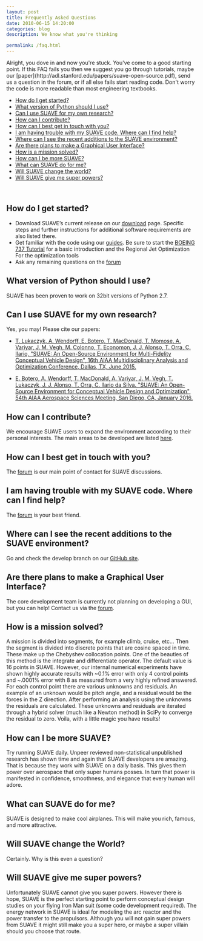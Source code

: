 ```yaml
---
layout: post
title: Frequently Asked Questions
date: 2010-06-15 14:20:00
categories: blog
description: We know what you're thinking

permalink: /faq.html
---
```

<link rel="stylesheet" href="//cdn.jsdelivr.net/highlight.js/8.6/styles/default.min.css">
<script src="//cdn.jsdelivr.net/highlight.js/8.6/highlight.min.js"></script>
<script>hljs.initHighlightingOnLoad();</script>
Alright, you dove in and now you're stuck. You've come to a good starting point. If this FAQ fails you then we suggest you go through tutorials, maybe our [paper](http://adl.stanford.edu/papers/suave-open-source.pdf), send us a question in the forum, or if all else fails start reading code. Don't worry the code is more readable than most engineering textbooks.

[comment]: <> (lowercase, no question marks for tags, total freedom in text)

 - [How do I get started?](#how-do-i-get-started)
 - [What version of Python should I use?](#what-version-of-python-should-i-use)
 - [Can I use SUAVE for my own research?](#can-i-use-suave-for-my-own-research)
 - [How can I contribute?](#how-can-i-contribute)
 - [How can I best get in touch with you?](#how-can-i-best-get-in-touch-with-you)
 - [I am having trouble with my SUAVE code. Where can I find help?](#i-am-having-trouble-with-my-suave-code-where-can-i-find-help)
 - [Where can I see the recent additions to the SUAVE environment?](#where-can-i-see-the-recent-additions-to-the-suave-environment)
 - [Are there plans to make a Graphical User Interface?](#are-there-plans-to-make-a-graphical-user-interface)
 - [How is a mission solved?](#how-is-a-mission-solved)
 - [How can I be more SUAVE?](#how-can-i-be-more-suave)
 - [What can SUAVE do for me?](#what-can-suave-do-for-me)
 - [Will SUAVE change the world?](#will-suave-change-the-world)
 - [Will SUAVE give me super powers?](#will-suave-give-me-super-powers)

<br>

## How do I get started?

* Download SUAVE’s current release on our [download](/download/) page. Specific steps and further instructions for additional software requirements are also listed there.* Get familiar with the code using our [guides](guides/). Be sure to start the [BOEING 737 Tutorial](/guides/boeing_737-800.html) for a basic introduction and the Regional Jet Optimization For the optimization tools* Ask any remaining questions on the [forum](/forum)
## What version of Python should I use?
SUAVE has been proven to work on 32bit versions of Python 2.7.## Can I use SUAVE for my own research?
Yes, you may! Please cite our papers:

- [T. Lukaczyk, A. Wendorff, E. Botero, T. MacDonald, T. Momose, A. Variyar, J. M. Vegh, M. Colonno, T. Economon, J. J. Alonso, T. Orra, C. Ilario, "SUAVE: An Open-Source Environment for Multi-Fidelity Conceptual Vehicle Design", 16th AIAA Multidisciplinary Analysis and Optimization Conference, Dallas, TX, June 2015.](http://adl.stanford.edu/papers/suave-open-source.pdf)

- [E. Botero, A. Wendorff, T. MacDonald, A. Variyar, J. M. Vegh, T. Lukaczyk, J. J. Alonso, T. Orra, C. Ilario da Silva. "SUAVE: An Open-Source Environment for Conceptual Vehicle Design and Optimization", 54th AIAA Aerospace Sciences Meeting, San Diego, CA, January 2016.](http://adl.stanford.edu/papers/suave-optimization.pdf)

## How can I contribute?
We encourage SUAVE users to expand the environment according to their personal interests.  The main areas to be developed are listed [here](/develop/#areas-of-development). 

## How can I best get in touch with you?
The [forum](/forum) is our main point of contact for SUAVE discussions. 

## I am having trouble with my SUAVE code. Where can I find help?
The [forum](/forum) is your best friend. 

## Where can I see the recent additions to the SUAVE environment?
Go and check the develop branch on our [GitHub site](https://github.com/suavecode/SUAVE).

## Are there plans to make a Graphical User Interface?
The core development team is currently not planning on developing a GUI, but you can help! Contact us via the [forum](/forum).

## How is a mission solved?

A mission is divided into segments, for example climb, cruise, etc…  Then the segment is divided into discrete points that are cosine spaced in time. These make up the Chebyshev collocation points. One of the beauties of this method is the integrate and differentiate operator. The default value is 16 points in SUAVE. However, our internal numerical experiments have shown highly accurate results with ~0.1% error with only 4 control points and ~.0001% error with 8 as measured from a very highly refined answered. For each control point there are various unknowns and residuals. An example of an unknown would be pitch angle, and a residual would be the forces in the Z direction. After performing an analysis using the unknowns the residuals are calculated. These unknowns and residuals are iterated through a hybrid solver (much like a Newton method) in SciPy to converge the residual to zero. Voila, with a little magic you have results!

## How can I be more SUAVE?
Try running SUAVE daily. Unpeer reviewed non-statistical unpublished research has shown time and again that SUAVE developers are amazing. That is because they work with SUAVE on a daily basis. This gives them power over aerospace that only super humans posses. In turn that power is manifested in confidence, smoothness, and elegance that every human will adore.

## What can SUAVE do for me?
SUAVE is designed to make cool airplanes. This will make you rich, famous, and more attractive.

## Will SUAVE change the World?
Certainly. Why is this even a question?

## Will SUAVE give me super powers?
Unfortunately SUAVE cannot give you super powers. However there is hope, SUAVE is the perfect starting point to perform conceptual design studies on your flying Iron Man suit (some code development required). The energy network in SUAVE is ideal for modeling the arc reactor and the power transfer to the propulsors. Although you will not gain super powers from SUAVE it might still make you a super hero, or maybe a super villain should you choose that route.